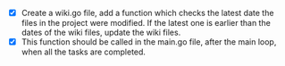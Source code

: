 - [x] Create a wiki.go file, add a function which checks the latest date the files in the project were modified. If the latest one is earlier than the dates of the wiki files, update the wiki files.
- [x] This function should be called in the main.go file, after the main loop, when all the tasks are completed.